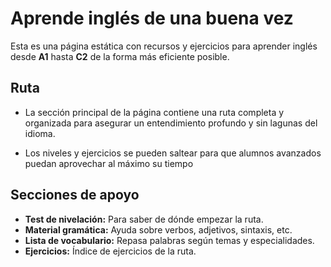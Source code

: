 # Aprende inglés de una buena vez

Esta es una página estática con recursos y ejercicios para aprender inglés desde **A1** hasta **C2** de la forma más eficiente posible.

## Ruta
- La sección principal de la página contiene una ruta completa y organizada para asegurar un entendimiento profundo y sin lagunas del idioma.

- Los niveles y ejercicios se pueden saltear para que alumnos avanzados puedan aprovechar al máximo su tiempo

## Secciones de apoyo
- **Test de nivelación:** Para saber de dónde empezar la ruta.
- **Material gramática:** Ayuda sobre verbos, adjetivos, sintaxis, etc.
- **Lista de vocabulario:** Repasa palabras según temas y especialidades.
- **Ejercicios:** Índice de ejercicios de la ruta.
